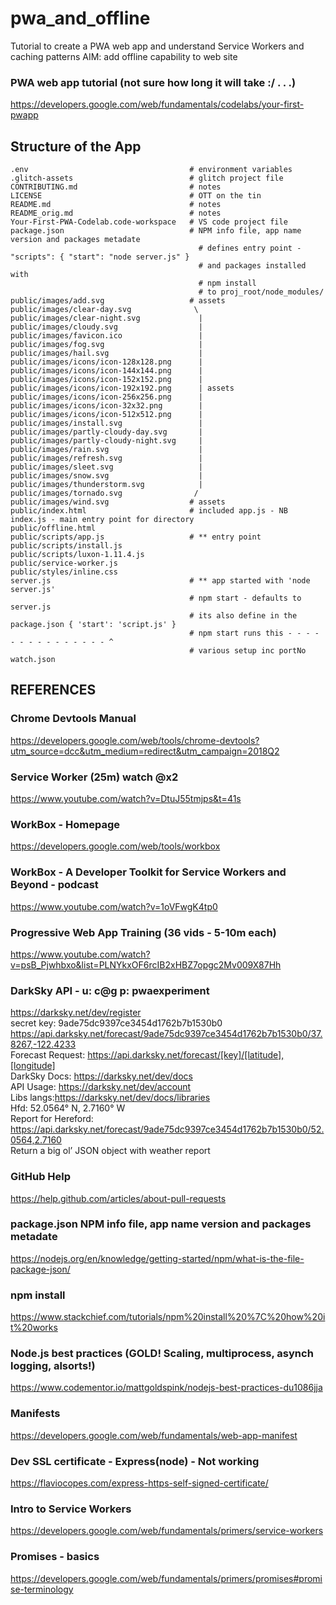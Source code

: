 # pwa_and_offline
Tutorial to create a PWA web app and understand Service Workers and caching patterns
AIM: add offline capability to web site

### PWA web app tutorial (not sure how long it will take :/ . . .)
https://developers.google.com/web/fundamentals/codelabs/your-first-pwapp


## Structure of the App
```
.env                                    # environment variables
.glitch-assets                          # glitch project file
CONTRIBUTING.md                         # notes
LICENSE                                 # OTT on the tin
README.md                               # notes
README_orig.md                          # notes
Your-First-PWA-Codelab.code-workspace   # VS code project file
package.json                            # NPM info file, app name version and packages metadate
                                          # defines entry point -   "scripts": { "start": "node server.js" }
                                          # and packages installed with
                                          # npm install
                                          # to proj_root/node_modules/
public/images/add.svg                   # assets
public/images/clear-day.svg              \
public/images/clear-night.svg             |
public/images/cloudy.svg                  |
public/images/favicon.ico                 |
public/images/fog.svg                     |
public/images/hail.svg                    |
public/images/icons/icon-128x128.png      |
public/images/icons/icon-144x144.png      |
public/images/icons/icon-152x152.png      |
public/images/icons/icon-192x192.png      | assets
public/images/icons/icon-256x256.png      |
public/images/icons/icon-32x32.png        |
public/images/icons/icon-512x512.png      |
public/images/install.svg                 |
public/images/partly-cloudy-day.svg       |
public/images/partly-cloudy-night.svg     |
public/images/rain.svg                    |
public/images/refresh.svg                 |
public/images/sleet.svg                   |
public/images/snow.svg                    |
public/images/thunderstorm.svg            |
public/images/tornado.svg                /
public/images/wind.svg                  # assets
public/index.html                       # included app.js - NB index.js - main entry point for directory
public/offline.html
public/scripts/app.js                   # ** entry point
public/scripts/install.js
public/scripts/luxon-1.11.4.js
public/service-worker.js
public/styles/inline.css
server.js                               # ** app started with 'node server.js'
                                        # npm start - defaults to server.js
                                        # its also define in the package.json { 'start': 'script.js' }
                                        # npm start runs this - - - - - - - - - - - - - - - ^
                                        # various setup inc portNo
watch.json
```

## REFERENCES
### Chrome Devtools Manual  
https://developers.google.com/web/tools/chrome-devtools?utm_source=dcc&utm_medium=redirect&utm_campaign=2018Q2  

### Service Worker (25m) watch @x2
https://www.youtube.com/watch?v=DtuJ55tmjps&t=41s  

### WorkBox - Homepage
https://developers.google.com/web/tools/workbox  

### WorkBox - A Developer Toolkit for Service Workers and Beyond - podcast
https://www.youtube.com/watch?v=1oVFwgK4tp0  

### Progressive Web App Training (36 vids - 5-10m each)
https://www.youtube.com/watch?v=psB_Pjwhbxo&list=PLNYkxOF6rcIB2xHBZ7opgc2Mv009X87Hh  

### DarkSky API - u: c@g p: pwaexperiment  
https://darksky.net/dev/register  
secret key: 9ade75dc9397ce3454d1762b7b1530b0  
https://api.darksky.net/forecast/9ade75dc9397ce3454d1762b7b1530b0/37.8267,-122.4233  
Forecast Request:  https://api.darksky.net/forecast/[key]/[latitude],[longitude]  
DarkSky Docs: https://darksky.net/dev/docs  
API Usage: https://darksky.net/dev/account  
Libs langs:https://darksky.net/dev/docs/libraries  
Hfd: 52.0564° N, 2.7160° W  
Report for Hereford: https://api.darksky.net/forecast/9ade75dc9397ce3454d1762b7b1530b0/52.0564,2.7160  
Return a big ol’ JSON object with weather report  

### GitHub Help
https://help.github.com/articles/about-pull-requests  

### package.json NPM info file, app name version and packages metadate
https://nodejs.org/en/knowledge/getting-started/npm/what-is-the-file-package-json/  

### npm install
https://www.stackchief.com/tutorials/npm%20install%20%7C%20how%20it%20works  

### Node.js best practices (GOLD! Scaling, multiprocess, asynch logging, alsorts!)
https://www.codementor.io/mattgoldspink/nodejs-best-practices-du1086jja  

### Manifests
https://developers.google.com/web/fundamentals/web-app-manifest  

### Dev SSL certificate - Express(node) - Not working
https://flaviocopes.com/express-https-self-signed-certificate/  

### Intro to Service Workers
https://developers.google.com/web/fundamentals/primers/service-workers  

### Promises - basics
https://developers.google.com/web/fundamentals/primers/promises#promise-terminology  
